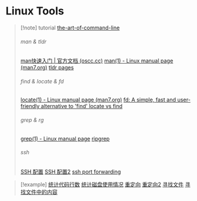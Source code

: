 # Linux Tools

> [!note] tutorial 
> [the-art-of-command-line](https://github.com/jlevy/the-art-of-command-line/blob/master/README-zh.md)
> ###### man & tldr
> [man快速入门 | 官方文档 (oscc.cc)](https://ysyx.oscc.cc/docs/ics-pa/man.html)
> [man(1) - Linux manual page (man7.org)](https://www.man7.org/linux/man-pages/man1/man.1.html#DESCRIPTION)
> [tldr pages](https://tldr.sh/)
> ###### find & locate & fd
> [locate(1) - Linux manual page (man7.org)](https://www.man7.org/linux/man-pages/man1/locate.1.html)
> [fd: A simple, fast and user-friendly alternative to 'find' ](https://github.com/sharkdp/fd)
> [locate vs find](https://unix.stackexchange.com/questions/60205/locate-vs-find-usage-pros-and-cons-of-each-other)
> ###### grep & rg
> [grep(1) - Linux manual page](https://www.man7.org/linux/man-pages/man1/grep.1.html)
> [ ripgrep ](https://github.com/BurntSushi/ripgrep?tab=readme-ov-file#quick-examples-comparing-tools)
> ###### ssh
> [SSH 配置](files/slides/6.null/missing%20semester%20en.pdf#page=47&selection=154,0,154,15)
> [SSH 配置2](files/slides/6.null/missing%20semester%20en.pdf#page=52&selection=195,0,195,15)
> [ssh port forwarding](https://unix.stackexchange.com/questions/115897/whats-ssh-port-forwarding-and-whats-the-difference-between-ssh-local-and-remot)

> [!example]
> [统计代码行数](https://ysyx.oscc.cc/docs/ics-pa/linux.html#%E7%BB%9F%E8%AE%A1%E4%BB%A3%E7%A0%81%E8%A1%8C%E6%95%B0)
> [统计磁盘使用情况](https://ysyx.oscc.cc/docs/ics-pa/linux.html#%E7%BB%9F%E8%AE%A1%E7%A3%81%E7%9B%98%E4%BD%BF%E7%94%A8%E6%83%85%E5%86%B5)
> [重定向](https://ysyx.oscc.cc/docs/ics-pa/linux.html#%E4%BD%BF%E7%94%A8%E9%87%8D%E5%AE%9A%E5%90%91)
> [重定向2](files/slides/6.null/missing%20semester%20en.pdf#page=4&selection=147,0,147,8)
> [寻找文件](files/slides/6.null/missing%20semester%20en.pdf#page=15&selection=157,0,157,13)
> [寻找文件中的内容](files/slides/6.null/missing%20semester%20en.pdf#page=16&selection=235,0,235,12)
